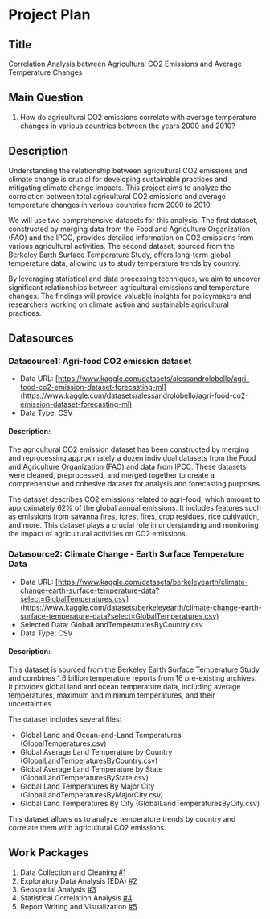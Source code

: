 # Project Plan

## Title
<!-- Give your project a short title. -->
Correlation Analysis between Agricultural CO2 Emissions and Average Temperature Changes

## Main Question

<!-- Think about one main question you want to answer based on the data. -->
1. How do agricultural CO2 emissions correlate with average temperature changes in various countries between the years 2000 and 2010?

## Description

<!-- Describe your data science project in max. 200 words. Consider writing about why and how you attempt it. -->
Understanding the relationship between agricultural CO2 emissions and climate change is crucial for developing sustainable practices and mitigating climate change impacts. This project aims to analyze the correlation between total agricultural CO2 emissions and average temperature changes in various countries from 2000 to 2010.

We will use two comprehensive datasets for this analysis. The first dataset, constructed by merging data from the Food and Agriculture Organization (FAO) and the IPCC, provides detailed information on CO2 emissions from various agricultural activities. The second dataset, sourced from the Berkeley Earth Surface Temperature Study, offers long-term global temperature data, allowing us to study temperature trends by country.

By leveraging statistical and data processing techniques, we aim to uncover significant relationships between agricultural emissions and temperature changes. The findings will provide valuable insights for policymakers and researchers working on climate action and sustainable agricultural practices.

## Datasources

<!-- Describe each datasource you plan to use in a section. Use the prefix "DatasourceX" where X is the id of the datasource. -->

### Datasource1: Agri-food CO2 emission dataset
* Data URL: [https://www.kaggle.com/datasets/alessandrolobello/agri-food-co2-emission-dataset-forecasting-ml](https://www.kaggle.com/datasets/alessandrolobello/agri-food-co2-emission-dataset-forecasting-ml)
* Data Type: CSV

#### Description:
The agricultural CO2 emission dataset has been constructed by merging and reprocessing approximately a dozen individual datasets from the Food and Agriculture Organization (FAO) and data from IPCC. These datasets were cleaned, preprocessed, and merged together to create a comprehensive and cohesive dataset for analysis and forecasting purposes.

The dataset describes CO2 emissions related to agri-food, which amount to approximately 62% of the global annual emissions. It includes features such as emissions from savanna fires, forest fires, crop residues, rice cultivation, and more. This dataset plays a crucial role in understanding and monitoring the impact of agricultural activities on CO2 emissions.

### Datasource2: Climate Change - Earth Surface Temperature Data
* Data URL: [https://www.kaggle.com/datasets/berkeleyearth/climate-change-earth-surface-temperature-data?select=GlobalTemperatures.csv](https://www.kaggle.com/datasets/berkeleyearth/climate-change-earth-surface-temperature-data?select=GlobalTemperatures.csv)
* Selected Data: GlobalLandTemperaturesByCountry.csv
* Data Type: CSV

#### Description:
This dataset is sourced from the Berkeley Earth Surface Temperature Study and combines 1.6 billion temperature reports from 16 pre-existing archives. It provides global land and ocean temperature data, including average temperatures, maximum and minimum temperatures, and their uncertainties.

The dataset includes several files:
- Global Land and Ocean-and-Land Temperatures (GlobalTemperatures.csv)
- Global Average Land Temperature by Country (GlobalLandTemperaturesByCountry.csv)
- Global Average Land Temperature by State (GlobalLandTemperaturesByState.csv)
- Global Land Temperatures By Major City (GlobalLandTemperaturesByMajorCity.csv)
- Global Land Temperatures By City (GlobalLandTemperaturesByCity.csv)

This dataset allows us to analyze temperature trends by country and correlate them with agricultural CO2 emissions.

## Work Packages

<!-- List of work packages ordered sequentially, each pointing to an issue with more details. -->

1. Data Collection and Cleaning [#1][i1]
2. Exploratory Data Analysis (EDA) [#2][i2]
3. Geospatial Analysis [#3][i3]
4. Statistical Correlation Analysis [#4][i4]
5. Report Writing and Visualization [#5][i5]

[i1]: https://github.com/madahian/made-ss24/issues/1
[i2]: https://github.com/madahian/made-ss24/issues/2
[i3]: https://github.com/madahian/made-ss24/issues/3
[i4]: https://github.com/madahian/made-ss24/issues/4
[i5]: https://github.com/madahian/made-ss24/issues/5
